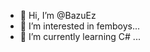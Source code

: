 - 👋 Hi, I’m @BazuEz
- 👀 I’m interested in femboys...
- 🌱 I’m currently learning C# ...

<!---
BazuEz/BazuEz is a ✨ special ✨ repository because its `README.md` (this file) appears on your GitHub profile.
You can click the Preview link to take a look at your changes.
--->
